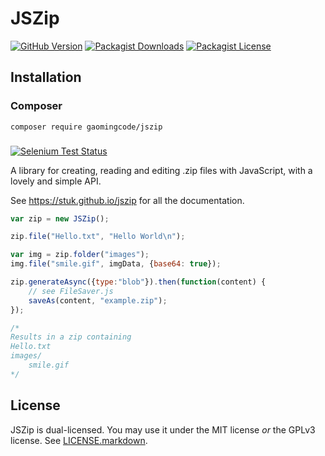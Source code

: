 # JSZip 

[![GitHub Version](https://img.shields.io/github/release/gaomingcode/jszip.svg)](https://github.com/gaomingcode/jszip)
[![Packagist Downloads](https://img.shields.io/packagist/dm/gaomingcode/jszip)](https://github.com/gaomingcode/jszip)
[![Packagist License](https://img.shields.io/packagist/l/gaomingcode/jszip)](https://github.com/gaomingcode/jszip)

## Installation

### Composer

```
composer require gaomingcode/jszip
```
###

[![Selenium Test Status](https://saucelabs.com/browser-matrix/jszip.svg)](https://saucelabs.com/u/jszip)

A library for creating, reading and editing .zip files with JavaScript, with a
lovely and simple API.

See https://stuk.github.io/jszip for all the documentation.

```javascript
var zip = new JSZip();

zip.file("Hello.txt", "Hello World\n");

var img = zip.folder("images");
img.file("smile.gif", imgData, {base64: true});

zip.generateAsync({type:"blob"}).then(function(content) {
    // see FileSaver.js
    saveAs(content, "example.zip");
});

/*
Results in a zip containing
Hello.txt
images/
    smile.gif
*/
```
License
-------

JSZip is dual-licensed. You may use it under the MIT license *or* the GPLv3
license. See [LICENSE.markdown](LICENSE.markdown).
